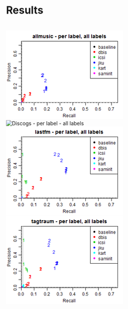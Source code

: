 # Results

# 



![AllMusic - per label - all labels](png/320x240_allmusic_Rlabelall.png)
![Discogs - per label - all labels](png/320x240_disogs_Rlabelall.png)
![Lastfm - per label - all labels](png/320x240_lastfm_Rlabelall.png)
![Tagtraum - per label - all labels](png/320x240_tagtraum_Rlabelall.png)



